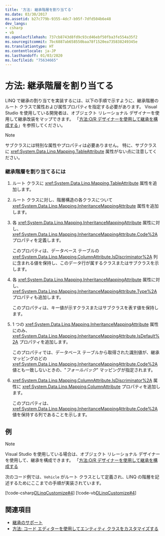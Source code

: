 ```yaml
---
title: '方法: 継承階層を割り当てる'
ms.date: 03/30/2017
ms.assetid: b27c779b-9355-4dc7-b95f-7dfd504b6e48
dev_langs:
- csharp
- vb
ms.openlocfilehash: 737cb8743d8fd9c93cd46ebf50fba3fe554a35f2
ms.sourcegitcommit: 7bc6887ab658550baa78f1520ea735838249345e
ms.translationtype: HT
ms.contentlocale: ja-JP
ms.lasthandoff: 01/03/2020
ms.locfileid: "75634665"
---
```

# <a name="how-to-map-inheritance-hierarchies"></a>方法: 継承階層を割り当てる
LINQ で継承の割り当てを実装するには、以下の手順で示すように、継承階層のルート クラスで属性および属性プロパティを指定する必要があります。 Visual Studio を使用している開発者は、オブジェクト リレーショナル デザイナーを使用して継承改装をマップできます。 「[方法:O/R デザイナーを使用して継承を構成する](/visualstudio/data-tools/how-to-configure-inheritance-by-using-the-o-r-designer)」を参照してください。  
  
> [!NOTE]
> サブクラスには特別な属性やプロパティは必要ありません。 特に、サブクラスに <xref:System.Data.Linq.Mapping.TableAttribute> 属性がない点に注意してください。  
  
### <a name="to-map-an-inheritance-hierarchy"></a>継承階層を割り当てるには  
  
1. ルート クラスに <xref:System.Data.Linq.Mapping.TableAttribute> 属性を追加します。  
  
2. ルート クラスに対し、階層構造の各クラスについて <xref:System.Data.Linq.Mapping.InheritanceMappingAttribute> 属性を追加します。  
  
3. 各 <xref:System.Data.Linq.Mapping.InheritanceMappingAttribute> 属性に対し、<xref:System.Data.Linq.Mapping.InheritanceMappingAttribute.Code%2A> プロパティを定義します。  
  
     このプロパティは、データベース テーブルの <xref:System.Data.Linq.Mapping.ColumnAttribute.IsDiscriminator%2A> 列に含まれる値を保持し、このデータ行が属するクラスまたはサブクラスを示します。  
  
4. 各 <xref:System.Data.Linq.Mapping.InheritanceMappingAttribute> 属性に対し、<xref:System.Data.Linq.Mapping.InheritanceMappingAttribute.Type%2A> プロパティも追加します。  
  
     このプロパティは、キー値が示すクラスまたはサブクラスを表す値を保持します。  
  
5. 1 つの <xref:System.Data.Linq.Mapping.InheritanceMappingAttribute> 属性にのみ、<xref:System.Data.Linq.Mapping.InheritanceMappingAttribute.IsDefault%2A> プロパティを追加します。  
  
     このプロパティでは、データベース テーブルから取得された識別値が、継承マッピングのどの <xref:System.Data.Linq.Mapping.InheritanceMappingAttribute.Code%2A> 値とも一致しないときの、"*フォールバック*" マッピングが指定されます。  
  
6. <xref:System.Data.Linq.Mapping.ColumnAttribute.IsDiscriminator%2A> 属性に <xref:System.Data.Linq.Mapping.ColumnAttribute> プロパティを追加します。  
  
     このプロパティは、<xref:System.Data.Linq.Mapping.InheritanceMappingAttribute.Code%2A> 値を保持する列であることを示します。  
  
## <a name="example"></a>例  
  
> [!NOTE]
> Visual Studio を使用している場合は、オブジェクト リレーショナル デザイナーを使用して、継承を構成できます。 「[方法:O/R デザイナーを使用して継承を構成する](/visualstudio/data-tools/how-to-configure-inheritance-by-using-the-o-r-designer)  
  
 次のコード例では、`Vehicle` がルート クラスとして定義され、LINQ の階層を記述するためにここまでの手順が実装されています。  
  
 [!code-csharp[DLinqCustomize#4](../../../../../../samples/snippets/csharp/VS_Snippets_Data/DLinqCustomize/cs/Program.cs#4)]
 [!code-vb[DLinqCustomize#4](../../../../../../samples/snippets/visualbasic/VS_Snippets_Data/DLinqCustomize/vb/Module1.vb#4)]  
  
## <a name="see-also"></a>関連項目

- [継承のサポート](inheritance-support.md)
- [方法: コード エディターを使用してエンティティ クラスをカスタマイズする](how-to-customize-entity-classes-by-using-the-code-editor.md)
